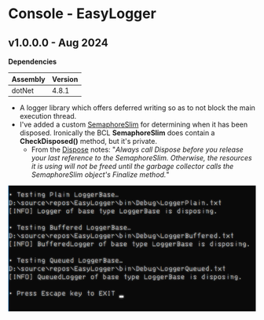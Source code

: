 # Console - EasyLogger

## v1.0.0.0 - Aug 2024
**Dependencies**

| Assembly | Version |
| ---- | ---- |
| dotNet | 4.8.1 |

- A logger library which offers deferred writing so as to not block the main execution thread.
- I've added a custom [SemaphoreSlim](https://learn.microsoft.com/en-us/dotnet/api/system.threading.semaphoreslim?view=netframework-4.8.1) for determining when it has been disposed. Ironically the BCL **SemaphoreSlim** does contain a **CheckDisposed()** method, but it's private.
	- From the [Dispose](https://learn.microsoft.com/en-us/dotnet/api/system.threading.semaphoreslim.dispose?view=netframework-4.8.1) notes: "*Always call Dispose before you release your last reference to the SemaphoreSlim. Otherwise, the resources it is using will not be freed until the garbage collector calls the SemaphoreSlim object's Finalize method.*"

![Screenshot](./Screenshot.png)
